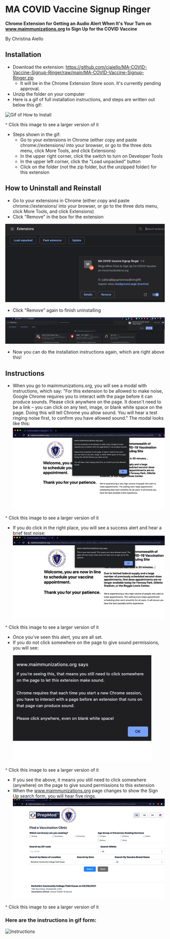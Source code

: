 # MA COVID Vaccine Signup Ringer

**Chrome Extension for Getting an Audio Alert When It's Your Turn on www.maimmunizations.org to Sign Up for the COVID Vaccine**

By Christina Aiello

## Installation
* Download the extension: https://github.com/cjaiello/MA-COVID-Vaccine-Signup-Ringer/raw/main/MA-COVID-Vaccine-Signup-Ringer.zip
  * It will be in the Chrome Extension Store soon. It's currently pending approval.
* Unzip the folder on your computer
* Here is a gif of full installation instructions, and steps are written out below this gif:

![Gif of How to Install](/images/how-to-install.gif)

^ Click this image to see a larger version of it

* Steps shown in the gif:
  * Go to your extensions in Chrome (either copy and paste chrome://extensions/ into your browser, or go to the three dots menu, click More Tools, and click Extensions)
  * In the upper right corner, click the switch to turn on Developer Tools
  * In the upper left corner, click the "Load unpacked" button
  * Click on the folder (not the zip folder, but the unzipped folder) for this extension

## How to Uninstall and Reinstall
* Go to your extensions in Chrome (either copy and paste chrome://extensions/ into your browser, or go to the three dots menu, click More Tools, and click Extensions)
* Click "Remove" in the box for the extension

![Uninstall 1](/images/promo-5.png)

* Click "Remove" again to finish uninstalling

![Uninstall 2](/images/promo-6.png)

* Now you can do the installation instructions again, which are right above this!

## Instructions
* When you go to maimmunizations.org, you will see a modal with instructions, which say:
"For this extension to be allowed to make noise, Google Chrome requires you to interact with the page before it can produce sounds. Please click anywhere on the page. It doesn't need to be a link – you can click on any text, image, or blank white space on the page. Doing this will tell Chrome you allow sound. You will hear a test ringing noise first, to confirm you have allowed sound." The modal looks like this:
![Instructions Alert](/images/promo-1.png)

^ Click this image to see a larger version of it

* If you do click in the right place, you will see a success alert and hear a brief test noise:
![Test Sound Confirmation Alert](/images/promo-2.png)

^ Click this image to see a larger version of it

  * Once you've seen this alert, you are all set.
* If you do not click somewhere on the page to give sound permissions, you will see:
![Need Sound Permissions Alert](/images/promo-3.png)

^ Click this image to see a larger version of it

* If you see the above, it means you still need to click somewhere (anywhere) on the page to give sound permissions to this extension
* When the www.maimmunizations.org page changes to show the Sign Up search form, you will hear five rings.
![Sign Up Form](/images/promo-4.png)

^ Click this image to see a larger version of it

### Here are the instructions in gif form:
![Instructions](/images/instructions.gif)
